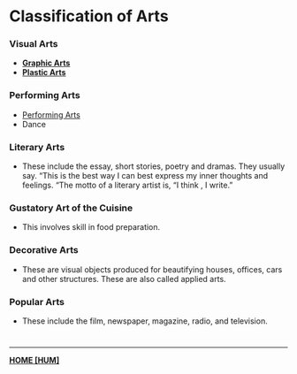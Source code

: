 # Classification of Arts

### Visual Arts
- **[Graphic Arts](GraphicArts.md)**
- **[Plastic Arts](PlasticArts.md)**

### Performing Arts
- [Performing Arts](PerformingArts.md)
- Dance

### Literary Arts
- These include the essay, short stories, poetry and dramas. They usually say. “This is the best way I can best express my inner thoughts and feelings. “The motto of a literary artist is, “I think , I write.”

### Gustatory Art of the Cuisine
- This involves skill in food preparation.

### Decorative Arts
- These are visual objects produced for beautifying houses, offices, cars and other structures. These are also called applied arts.

### Popular Arts
- These include the film, newspaper, magazine, radio, and television.

# 
---
**[HOME [HUM]](HUM101.md)**